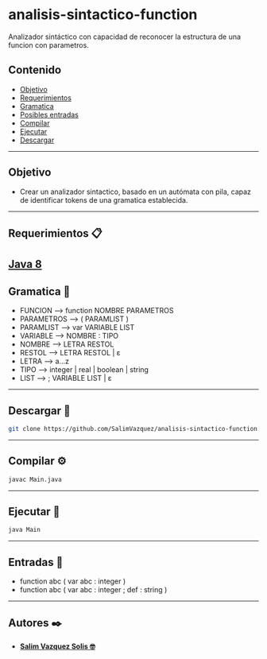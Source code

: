# analisis-sintactico-function
Analizador sintáctico con capacidad de reconocer la estructura de una funcion con parametros.

## Contenido
  - [Objetivo](#Objetivo)
 - [Requerimientos](#Requerimientos-)
 - [Gramatica](#Gramatica-)
 - [Posibles entradas](#Entradas-)
 - [Compilar](#Compilar-)
 - [Ejecutar](#Ejecutar-)
 - [Descargar](#Descargar-)
---
## Objetivo
- Crear un analizador sintactico, basado en un autómata con pila, capaz de identificar tokens de una gramatica establecida.
---
## Requerimientos 📋
[Java 8](https://www.java.com/es/download/)
---
## Gramatica 📖
  - FUNCION --> function NOMBRE PARAMETROS
  - PARAMETROS --> ( PARAMLIST )
  - PARAMLIST --> var VARIABLE LIST 
  - VARIABLE --> NOMBRE : TIPO
  - NOMBRE --> LETRA RESTOL
  - RESTOL --> LETRA RESTOL | ε
  - LETRA --> a...z
  - TIPO --> integer | real | boolean | string
  - LIST --> ; VARIABLE LIST | ε
---
 ## Descargar 🎁
````bash
git clone https://github.com/SalimVazquez/analisis-sintactico-function.git
````
---
## Compilar ⚙️
```bash
javac Main.java
```
---
## Ejecutar 🚀
```bash
java Main
```
--- 
## Entradas 📝
  - function abc ( var abc : integer )
  - function abc ( var abc : integer ; def : string )
---
## Autores ✒️
* [**Salim Vazquez Solis 🤓**](https://github.com/SalimVazquez)
